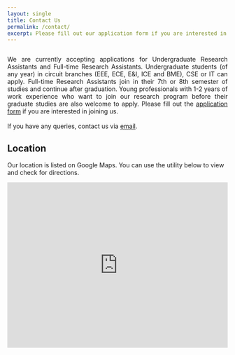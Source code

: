 ```yaml
---
layout: single
title: Contact Us
permalink: /contact/
excerpt: Please fill out our application form if you are interested in joining us. If you have any queries, contact us via email.
---
```

<div style="text-align: justify; margin-top: 2em">
We are currently accepting applications for Undergraduate Research Assistants and Full-time Research Assistants. Undergraduate students (of any year) in circuit branches (EEE, ECE, E&I, ICE and BME), CSE or IT can apply. Full-time Research Assistants join in their 7th or 8th semester of studies and continue after graduation. Young professionals with 1-2 years of work experience who want to join our research program before their graduate studies are also welcome to apply. Please fill out the <a href="https://forms.gle/Mxcxq7iA4B8nv4DY9">application form</a> if you are interested in joining us.
<br><br>
If you have any queries, contact us via <a href="mailto:solarillion.ta@gmail.com">email</a>.
</div>

## Location
Our location is listed on Google Maps. You can use the utility below to view and check for directions.

<style>
    .google-maps {
        position: relative;
        padding-bottom: 75%; // This is the aspect ratio
        height: 0;
        overflow: hidden;
    }
    .google-maps iframe {
        position: absolute;
        top: 0;
        left: 0;
        width: 100% !important;
        height: 100% !important;
    }
</style>
<div class="google-maps">
<iframe src="https://www.google.com/maps/embed?pb=!1m18!1m12!1m3!1d3887.0917151412523!2d80.20089231525098!3d13.029831217122258!2m3!1f0!2f0!3f0!3m2!1i1024!2i768!4f13.1!3m3!1m2!1s0x3a526726c093bbd9%3A0x75caff443cc9e8d4!2sSolarillion%20Foundation!5e0!3m2!1sen!2sin!4v1575846675270!5m2!1sen!2sin" width="600" height="450" frameborder="0" style="border:0;" allowfullscreen=""></iframe>
</div>
